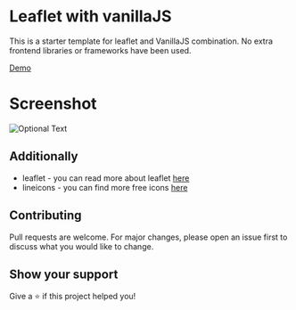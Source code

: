 # Leaflet with vanillaJS

This is a starter template for leaflet and VanillaJS combination. No extra frontend libraries or frameworks have been used.

[Demo](https://leaflet-vanillajs-starter.firebaseapp.com/)

# Screenshot

![Optional Text](/capture.PNG)

## Additionally

- leaflet - you can read more about leaflet [here](https://leafletjs.com/)
- lineicons - you can find more free icons [here](https://lineicons.com/)

## Contributing
Pull requests are welcome. For major changes, please open an issue first to discuss what you would like to change.

## Show your support

Give a ⭐️ if this project helped you!
